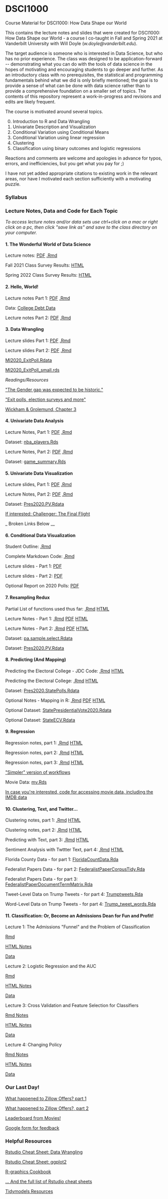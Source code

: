 # DSCI1000
Course Material for DSCI1000: How Data Shape our World

This contains the lecture notes and slides that were created for DSCI1000: How Data Shape our World - a course I co-taught in Fall and Spring 2021 at Vanderbilt University with Will Doyle (_w.doyle@vanderbilt.edu_).  

The target audience is someone who is interested in Data Science, but who has no prior experience.  The class was designed to be application-forward -- demonstrating what you can do with the tools of data science in the hopes of motivating and encouraging students to go deeper and further. As an introductory class with no prerequisites, the statistical and programming fundamentals behind what we did is only briefly mentioned; the goal is to provide a sense of what can be done with data science rather than to provide a comprehensive foundation on a smaller set of topics.  The contents of this repository represent a work-in-progress and revisions and edits are likely frequent.

The course is motivated around several topics.

0) Introduction to R and Data Wrangling
1) Univariate Description and Visualization
2) Conditional Variation using Conditional Means
3) Conditional Variation using linear regression
4) Clustering
5) Classification using binary outcomes and logistic regressions  

Reactions and comments are welcome and apologies in advance for typos, errors, and inefficiencies, but you get what you pay for ;)

I have not yet added appropriate citations to existing work in the relevant areas, nor have I motivated each section sufficiently with a motivating puzzle.  

### Syllabus

### Lecture Notes, Data and Code for Each Topic 

*To access lecture notes and/or data sets use ctrl+click on a mac or right click on a pc, then click "save link as" and save to the class directory on your computer.*

#### 1\. The Wonderful World of Data Science

Lecture notes:  [PDF](https://github.com/joshclinton/DSCI1000/blob/main/Lectures/Topic1_IntroMotivation/Topic1_Motivation.pdf) [.Rmd](https://github.com/joshclinton/DSCI1000/blob/main/Lectures/Topic1_IntroMotivation/Topic1_Motivation.Rmd)

Fall 2021 Class Survey Results: [HTML](https://github.com/joshclinton/DSCI1000/blob/main/Lectures/Topic1_IntroMotivation/survey_results2021.html)

Spring 2022 Class Survey Results: [HTML](https://github.com/joshclinton/DSCI1000/blob/main/Lectures/Topic1_IntroMotivation/survey_results2022.html)

#### 2\. Hello, World!

Lecture notes Part 1: [PDF](https://github.com/joshclinton/DSCI1000/blob/main/Lectures/Topic2_HelloWorld/Topic2_HelloWorld_part1.pdf) [.Rmd](https://github.com/joshclinton/DSCI1000/blob/main/Lectures/Topic2_HelloWorld/Topic2_HelloWorld.Rmd)

Data: [College Debt Data](https://github.com/joshclinton/DSCI1000/blob/main/Lectures/Topic2_HelloWorld/sc_debt.Rds)

Lecture notes Part 2: [PDF](https://github.com/joshclinton/DSCI1000/blob/main/Lectures/Topic2_HelloWorld/Topic2_HelloWorld_part2.pdf) [.Rmd](https://github.com/joshclinton/DSCI1000/blob/main/Lectures/Topic2_HelloWorld/Topic2_HelloWorld_part2.Rmd)

#### 3\.  Data Wrangling

Lecture slides Part 1: [PDF](https://github.com/joshclinton/DSCI1000/blob/main/Lectures/Topic3_DataWrangling/Topic3_DataWrangling_part1.pdf) [.Rmd](https://github.com/joshclinton/DSCI1000/blob/main/Lectures/Topic3_DataWrangling/Topic3_DataWrangling_part1.Rmd)

Lecture slides Part 2: [PDF](https://github.com/joshclinton/DSCI1000/blob/main/Lectures/Topic3_DataWrangling/Topic3_DataWrangling_part2.pdf) [.Rmd](https://github.com/joshclinton/DSCI1000/blob/main/Lectures/Topic3_DataWrangling/Topic3_DataWrangling_part2.Rmd)

[MI2020_ExitPoll.Rdata](https://github.com/joshclinton/DSCI1000/blob/main/Lectures/Topic3_DataWrangling/MI2020_ExitPoll.Rdata)

[MI2020_ExitPoll_small.rds](https://github.com/joshclinton/DSCI1000/blob/main/Lectures/Topic3_DataWrangling/MI2020_ExitPoll_small.rds)

*Readings/Resources*

["The Gender gap was expected to be historic."](https://www.washingtonpost.com/dc-md-va/2020/11/06/election-2020-gender-gap-women/)

["Exit polls, election surveys and more"](https://www.pewresearch.org/fact-tank/2018/11/01/exit-polls-election-surveys-and-more-a-guide-for-the-2018-midterms/)

[Wickham \& Grolemund, Chapter 3](https://learning-oreilly-com.proxy.library.vanderbilt.edu/home/)

#### 4\. Univariate Data Analysis

Lecture Notes, Part 1:  [PDF](https://github.com/joshclinton/DSCI1000/blob/main/Lectures/Topic4_UnivariateDescription/Topic4_Univariate_part1.pdf) [.Rmd](https://github.com/joshclinton/DSCI1000/blob/main/Lectures/Topic4_UnivariateDescription/Topic4_Univariate_part1.Rmd) 

Dataset: [nba_players.Rds](https://github.com/joshclinton/DSCI1000/blob/main/Lectures/Lecture4Univariate/nba_players_2018.Rds)

Lecture Notes, Part 2: [PDF](https://github.com/joshclinton/DSCI1000/blob/main/Lectures/Topic4_UnivariateDescription/Topic4_UnivariateUncertainty_part2.pdf) [.Rmd](https://github.com/joshclinton/DSCI1000/blob/main/Lectures/Topic4_UnivariateDescription/Topic4_UnivariateUncertainty_part2.Rmd)

Dataset: [game_summary.Rds](https://github.com/joshclinton/DSCI1000/blob/main/Lectures/Lecture4Univariate/game_summary.Rds) 

#### 5\. Univariate Data Visualization

Lecture slides, Part 1: [PDF](https://github.com/joshclinton/DSCI1000/blob/main/Lectures/Topic5_UnivariateVisualization/Topic5_DataVizIntro_part1.pdf) [.Rmd](https://github.com/joshclinton/DSCI1000/blob/main/Lectures/Topic5_UnivariateVisualization/Topic5_DataVizIntro_part1.Rmd) 

Lecture Notes, Part 2: [PDF](https://github.com/joshclinton/DSCI1000/blob/main/Lectures/Topic5_UnivariateVisualization/Topic5_VisualizationUnivariateGraphics_part2.pdf) [.Rmd](https://github.com/joshclinton/DSCI1000/blob/main/Lectures/Topic5_UnivariateVisualization/Topic5_VisualizationUnivariateGraphics_part2.Rmd)

Dataset: [Pres2020.PV.Rdata](https://github.com/joshclinton/DSCI1000/blob/main/Lectures/Topic5_UnivariateVisualization/data/Pres2020.PV.Rdata) 

[If interested: Challenger: The Final Flight](https://www.netflix.com/title/81012137)

_ Broken Links Below __


#### 6\. Conditional Data Visualization

Student Outline: [.Rmd](https://github.com/joshclinton/DSCI1000/blob/main/Lectures/Topic6_ConditionalVisualization/StudentOutline_ConditionalVisualization.Rmd) 

Complete Markdown Code: [.Rmd](https://github.com/joshclinton/DSCI1000/blob/main/Lectures/Topic6_ConditionalVisualization/Topic6_MarkdownComplete.Rmd) 

Lecture slides - Part 1: [PDF](https://github.com/joshclinton/DSCI1000/blob/main/Lectures/Topic6_ConditionalVisualization/Topic6_ConditionalVariation_Part1.pdf)

Lecture slides - Part 2: [PDF](https://github.com/joshclinton/DSCI1000/blob/main/Lectures/Topic6_ConditionalVisualization/Topic6_ConditionalVariation_Part2.pdf)

Optional Report on 2020 Polls: [PDF](https://github.com/joshclinton/DSCI1000/blob/main/Lectures/Topic6_ConditionalVisualization/AAPOR-Task-Force-on-2020-Pre-Election-Polling_Report-FNL.pdf) 

#### 7\. Resampling Redux

Partial List of functions used thus far: [.Rmd](https://github.com/joshclinton/DSCI1000/blob/main/Lectures/Topic7_Resampling/FunctionList.Rmd)
[HTML](https://github.com/joshclinton/DSCI1000/blob/main/Lectures/Topic7_Resampling/FunctionList.html)

Lecture Notes - Part 1: [.Rmd](https://github.com/joshclinton/DSCI1000/blob/main/Lectures/Topic7_Resampling/Topic7_DetailedNotes_Student.Rmd)
[PDF](https://github.com/joshclinton/DSCI1000/blob/main/Lectures/Topic7_Resampling/Topic7_DetailedNotes_Student.pdf)
[HTML](https://raw.githack.com/wdoyle42/vandy_ds_1000/main/Lectures/Topic7_Resampling/Topic7_DetailedNotes_Student.html)

Lecture Notes - Part 2: [.Rmd](https://github.com/joshclinton/DSCI1000/blob/main/Lectures/Topic7_Resampling/Topic7_DetailedNotes_part2.Rmd)
[PDF](https://github.com/joshclinton/DSCI1000/blob/main/Lectures/Topic7_Resampling/Topic7_DetailedNotes_part2.pdf)
[HTML](https://raw.githack.com/wdoyle42/vandy_ds_1000/main/Lectures/Topic7_Resampling/Topic7_DetailedNotes_part2.html)

Dataset: [pa.sample.select.Rdata](https://github.com/joshclinton/DSCI1000/blob/main/Lectures/Topic7_Resampling/data/pa.sample.select.Rdata) 

Dataset: [Pres2020.PV.Rdata](https://github.com/joshclinton/DSCI1000/blob/main/Lectures/Topic5_UnivariateVisualization/data/Pres2020.PV.Rdata) 

#### 8\. Predicting (And Mapping)

Predicting the Electoral College - JDC Code: [.Rmd](https://github.com/joshclinton/DSCI1000/blob/main/Lectures/Topic8_Predictions/Topic8_Predictions.Rmd)
[HTML](https://raw.githack.com/wdoyle42/vandy_ds_1000/main/Lectures/Topic8_Predictions/Topic8_Predictions.html)

Predicting the Electoral College: [.Rmd](https://github.com/joshclinton/DSCI1000/blob/main/Lectures/Topic8_Predictions/Topic8_PredictionsClassWork.Rmd)
[HTML](https://raw.githack.com/wdoyle42/vandy_ds_1000/main/Lectures/Topic8_Predictions/Topic8_PredictionsClassWork.html)

Dataset: [Pres2020.StatePolls.Rdata](https://github.com/joshclinton/DSCI1000/blob/main/Lectures/Topic8_Predictions/data/Pres2020.StatePolls.Rdata) 

Optional Notes - Mapping in R: [.Rmd](https://github.com/joshclinton/DSCI1000/blob/main/Lectures/Topic8_Predictions/Topic8_Maps.Rmd)
[PDF](https://github.com/joshclinton/DSCI1000/blob/main/Lectures/Topic8_Predictions/Topic8_Maps.pdf)
[HTML](https://raw.githack.com/wdoyle42/vandy_ds_1000/main/Lectures/Topic8_Predictions/Topic8_Maps.html)

Optional Dataset: [StatePresidentialVote2020.Rdata](https://github.com/joshclinton/DSCI1000/blob/main/Lectures/Topic8_Predictions/data/StatePresidentialVote2020.Rdata) 

Optional Dataset: [StateECV.Rdata](https://github.com/joshclinton/DSCI1000/blob/main/Lectures/Topic8_Predictions/data/StateECV.Rdata) 


#### 9\. Regression

Regression notes, part 1: [.Rmd](https://raw.githubusercontent.com/wdoyle42/vandy_ds_1000/main/Lectures/Topic9_Regression/LectureRegressionPart1.Rmd) [HTML](https://raw.githack.com/wdoyle42/vandy_ds_1000/main/Lectures/Topic9_Regression/LectureRegressionPart1.html)

Regression notes, part 2:
[.Rmd](https://github.com/joshclinton/DSCI1000/blob/main/Lectures/Topic9_Regression/LectureRegressionPart2.Rmd)
[HTML](https://raw.githack.com/wdoyle42/vandy_ds_1000/main/Lectures/Topic9_Regression/LectureRegressionPart2.html)

Regression notes, part 3:
[.Rmd](https://github.com/joshclinton/DSCI1000/blob/main/Lectures/Topic9_Regression/LectureRegressionPart3.Rmd)
[HTML](https://raw.githack.com/wdoyle42/vandy_ds_1000/main/Lectures/Topic9_Regression/LectureRegressionPart3.html)


["Simpler" version of workflows](https://github.com/joshclinton/DSCI1000/blob/main/Lectures/Topic9_Regression/workflows_examples.Rmd)

Movie Data: [mv.Rds](https://github.com/joshclinton/DSCI1000/blob/main/Lectures/Topic9_Regression/mv.Rds)

[In case you're interested, code for accessing movie data, including the IMDB data](https://github.com/joshclinton/DSCI1000/blob/main/Lectures/Topic9_Regression/access_movie_data.R)

#### 10\.  Clustering, Text, and Twitter...

Clustering notes, part 1: [.Rmd](https://raw.githubusercontent.com/wdoyle42/vandy_ds_1000/main/Lectures/Topic10_Clustering/Topic10_ClusteringKmeans.Rmd) [HTML](https://raw.githack.com/wdoyle42/vandy_ds_1000/main/Lectures/Topic10_Clustering/Topic10_ClusteringKmeans.html)

Clustering notes, part 2: [.Rmd](https://raw.githubusercontent.com/wdoyle42/vandy_ds_1000/main/Lectures/Topic10_Clustering/Topic10_ClusteringKmeansText.Rmd) [HTML](https://raw.githack.com/wdoyle42/vandy_ds_1000/main/Lectures/Topic10_Clustering/Topic10_ClusteringKmeansText.html)

Predicting with Text, part 3: [.Rmd](https://raw.githubusercontent.com/wdoyle42/vandy_ds_1000/main/Lectures/Topic10_Clustering/Topic10_ClusteringTextPredict.Rmd) [HTML](https://raw.githack.com/wdoyle42/vandy_ds_1000/main/Lectures/Topic10_Clustering/Topic10_ClusteringTextPredict.html)

Sentiment Analysis with Twttter Text, part 4:  [.Rmd](https://raw.githubusercontent.com/wdoyle42/vandy_ds_1000/main/Lectures/Topic10_Clustering/Topic10_TrumpTweetSentiment.Rmd) [HTML](https://raw.githack.com/wdoyle42/vandy_ds_1000/main/Lectures/Topic10_Clustering/Topic10_TrumpTweetSentiment.html)

Florida County Data - for part 1: [FloridaCountData.Rda](https://github.com/joshclinton/DSCI1000/blob/main/Lectures/Topic10_Clustering/FloridaCountyData.Rda)

Federalist Papers Data - for part 2: [FederalistPaperCorpusTidy.Rda](https://github.com/joshclinton/DSCI1000/blob/main/Lectures/Topic10_Clustering/FederalistPaperCorpusTidy.Rda)

Federalist Papers Data - for part 3: [FederalistPaperDocumentTermMatrix.Rda](https://github.com/joshclinton/DSCI1000/blob/main/Lectures/Topic10_Clustering/FederalistPaperDocumentTermMatrix.Rda)

Tweet-Level Data on Trump Tweets - for part 4: [Trumptweets.Rda](https://github.com/joshclinton/DSCI1000/blob/main/Lectures/Topic10_Clustering/Trumptweets.Rda)

Word-Level Data on Trump Tweets - for part 4: [Trump_tweet_words.Rda](https://github.com/joshclinton/DSCI1000/blob/main/Lectures/Topic10_Clustering/Trump_tweet_words.Rda)


#### 11\. Classification: Or, Become an Admissions Dean for Fun and Profit!
Lecture 1: The Admissions "Funnel" and the Problem of Classification

[Rmd](https://github.com/joshclinton/DSCI1000/blob/main/Lectures/Topic11Classification/college_admissions.Rmd)

[HTML Notes](https://raw.githack.com/wdoyle42/vandy_ds_1000/main/Lectures/Topic11Classification/college_admissions.html)

[Data](https://github.com/joshclinton/DSCI1000/blob/main/Lectures/Topic11Classification/admit_data.rds)

Lecture 2: Logistic Regression and the AUC

[Rmd](https://github.com/joshclinton/DSCI1000/blob/main/Lectures/Topic11Classification/college_admissions_2.Rmd)

[HTML Notes](https://raw.githack.com/wdoyle42/vandy_ds_1000/main/Lectures/Topic11Classification/college_admissions_2.html)

[Data](https://github.com/joshclinton/DSCI1000/blob/main/Lectures/Topic11Classification/admit_data.rds)

Lecture 3: Cross Validation and Feature Selection for Classifiers

[Rmd Notes](https://github.com/joshclinton/DSCI1000/blob/main/Lectures/Topic11Classification/college_admissions_3.Rmd)

[HTML Notes](https://raw.githack.com/wdoyle42/vandy_ds_1000/main/Lectures/Topic11Classification/college_admissions_3.html)


[Data](https://github.com/joshclinton/DSCI1000/blob/main/Lectures/Topic11Classification/admit_data.rds)


Lecture 4: Changing Policy

[Rmd Notes](https://github.com/joshclinton/DSCI1000/blob/main/Lectures/Topic11Classification/college_admissions_4.Rmd)

[HTML Notes](https://raw.githack.com/wdoyle42/vandy_ds_1000/main/Lectures/Topic11Classification/college_admissions_4.html)

[Data](https://github.com/joshclinton/DSCI1000/blob/main/Lectures/Topic11Classification/admit_data.rds)



 ### Our Last Day! 
 
[What happened to Zillow Offers? part 1](https://www.businessinsider.com/zillow-offers-pause-ibuyers-homes-atlanta-phoenix-dallas-houston-minneapolis-2021-10)

[What happened to Zillow Offers?, part 2](https://www.cnet.com/personal-finance/mortgages/what-happened-at-zillow-how-a-prized-real-estate-site-lost-at-ibuying/)

[Leaderboard from Movies!]()

[Google form for feedback](https://forms.gle/1U6FPZ1tRATsTS8Z8)

### Helpful Resources

[Rstudio Cheat Sheet: Data Wrangling](https://www.rstudio.com/wp-content/uploads/2015/02/data-wrangling-cheatsheet.pdf)

[Rstudio Cheat Sheet: ggplot2 ](https://github.com/rstudio/cheatsheets/raw/master/data-visualization.pdf)

[R-graphics Cookbook](http://www.cookbook-r.com/Graphs/)

[... And the full list of Rstudio cheat sheets](https://www.rstudio.com/resources/cheatsheets/)

[Tidymodels Resources](https://www.tidymodels.org/learn/)

